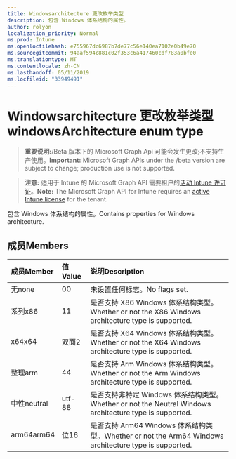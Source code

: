 ```yaml
---
title: Windowsarchitecture 更改枚举类型
description: 包含 Windows 体系结构的属性。
author: rolyon
localization_priority: Normal
ms.prod: Intune
ms.openlocfilehash: e755967dc6987b7de77c56e140ea7102e0b49e70
ms.sourcegitcommit: 94aaf594c881c02f353c6a417460cdf783a0bfe0
ms.translationtype: MT
ms.contentlocale: zh-CN
ms.lasthandoff: 05/11/2019
ms.locfileid: "33949491"
---
```

# <a name="windowsarchitecture-enum-type"></a><span data-ttu-id="5f8b4-103">Windowsarchitecture 更改枚举类型</span><span class="sxs-lookup"><span data-stu-id="5f8b4-103">windowsArchitecture enum type</span></span>

> <span data-ttu-id="5f8b4-104">**重要说明:**/Beta 版本下的 Microsoft Graph Api 可能会发生更改;不支持生产使用。</span><span class="sxs-lookup"><span data-stu-id="5f8b4-104">**Important:** Microsoft Graph APIs under the /beta version are subject to change; production use is not supported.</span></span>

> <span data-ttu-id="5f8b4-105">**注意:** 适用于 Intune 的 Microsoft Graph API 需要租户的[活动 Intune 许可证](https://go.microsoft.com/fwlink/?linkid=839381)。</span><span class="sxs-lookup"><span data-stu-id="5f8b4-105">**Note:** The Microsoft Graph API for Intune requires an [active Intune license](https://go.microsoft.com/fwlink/?linkid=839381) for the tenant.</span></span>

<span data-ttu-id="5f8b4-106">包含 Windows 体系结构的属性。</span><span class="sxs-lookup"><span data-stu-id="5f8b4-106">Contains properties for Windows architecture.</span></span>

## <a name="members"></a><span data-ttu-id="5f8b4-107">成员</span><span class="sxs-lookup"><span data-stu-id="5f8b4-107">Members</span></span>
|<span data-ttu-id="5f8b4-108">成员</span><span class="sxs-lookup"><span data-stu-id="5f8b4-108">Member</span></span>|<span data-ttu-id="5f8b4-109">值</span><span class="sxs-lookup"><span data-stu-id="5f8b4-109">Value</span></span>|<span data-ttu-id="5f8b4-110">说明</span><span class="sxs-lookup"><span data-stu-id="5f8b4-110">Description</span></span>|
|:---|:---|:---|
|<span data-ttu-id="5f8b4-111">无</span><span class="sxs-lookup"><span data-stu-id="5f8b4-111">none</span></span>|<span data-ttu-id="5f8b4-112">0</span><span class="sxs-lookup"><span data-stu-id="5f8b4-112">0</span></span>|<span data-ttu-id="5f8b4-113">未设置任何标志。</span><span class="sxs-lookup"><span data-stu-id="5f8b4-113">No flags set.</span></span>|
|<span data-ttu-id="5f8b4-114">系列</span><span class="sxs-lookup"><span data-stu-id="5f8b4-114">x86</span></span>|<span data-ttu-id="5f8b4-115">1</span><span class="sxs-lookup"><span data-stu-id="5f8b4-115">1</span></span>|<span data-ttu-id="5f8b4-116">是否支持 X86 Windows 体系结构类型。</span><span class="sxs-lookup"><span data-stu-id="5f8b4-116">Whether or not the X86 Windows architecture type is supported.</span></span>|
|<span data-ttu-id="5f8b4-117">x64</span><span class="sxs-lookup"><span data-stu-id="5f8b4-117">x64</span></span>|<span data-ttu-id="5f8b4-118">双面</span><span class="sxs-lookup"><span data-stu-id="5f8b4-118">2</span></span>|<span data-ttu-id="5f8b4-119">是否支持 X64 Windows 体系结构类型。</span><span class="sxs-lookup"><span data-stu-id="5f8b4-119">Whether or not the X64 Windows architecture type is supported.</span></span>|
|<span data-ttu-id="5f8b4-120">整理</span><span class="sxs-lookup"><span data-stu-id="5f8b4-120">arm</span></span>|<span data-ttu-id="5f8b4-121">4</span><span class="sxs-lookup"><span data-stu-id="5f8b4-121">4</span></span>|<span data-ttu-id="5f8b4-122">是否支持 Arm Windows 体系结构类型。</span><span class="sxs-lookup"><span data-stu-id="5f8b4-122">Whether or not the Arm Windows architecture type is supported.</span></span>|
|<span data-ttu-id="5f8b4-123">中性</span><span class="sxs-lookup"><span data-stu-id="5f8b4-123">neutral</span></span>|<span data-ttu-id="5f8b4-124">utf-8</span><span class="sxs-lookup"><span data-stu-id="5f8b4-124">8</span></span>|<span data-ttu-id="5f8b4-125">是否支持非特定 Windows 体系结构类型。</span><span class="sxs-lookup"><span data-stu-id="5f8b4-125">Whether or not the Neutral Windows architecture type is supported.</span></span>|
|<span data-ttu-id="5f8b4-126">arm64</span><span class="sxs-lookup"><span data-stu-id="5f8b4-126">arm64</span></span>|<span data-ttu-id="5f8b4-127">位</span><span class="sxs-lookup"><span data-stu-id="5f8b4-127">16</span></span>|<span data-ttu-id="5f8b4-128">是否支持 Arm64 Windows 体系结构类型。</span><span class="sxs-lookup"><span data-stu-id="5f8b4-128">Whether or not the Arm64 Windows architecture type is supported.</span></span>|




